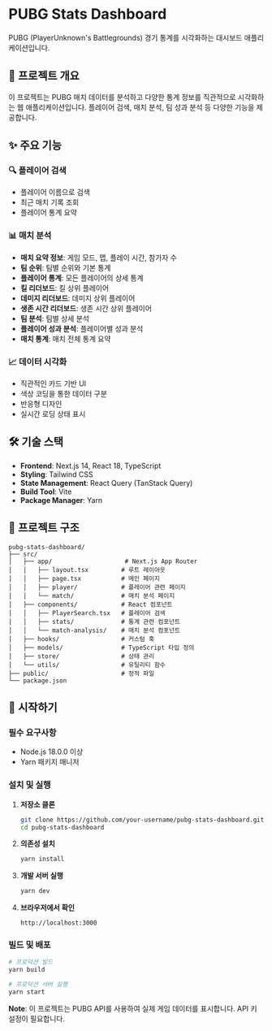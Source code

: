 # PUBG Stats Dashboard

PUBG (PlayerUnknown's Battlegrounds) 경기 통계를 시각화하는 대시보드 애플리케이션입니다.

## 🎯 프로젝트 개요

이 프로젝트는 PUBG 매치 데이터를 분석하고 다양한 통계 정보를 직관적으로 시각화하는 웹 애플리케이션입니다. 플레이어 검색, 매치 분석, 팀 성과 분석 등 다양한 기능을 제공합니다.

## ✨ 주요 기능

### 🔍 플레이어 검색

- 플레이어 이름으로 검색
- 최근 매치 기록 조회
- 플레이어 통계 요약

### 📊 매치 분석

- **매치 요약 정보**: 게임 모드, 맵, 플레이 시간, 참가자 수
- **팀 순위**: 팀별 순위와 기본 통계
- **플레이어 통계**: 모든 플레이어의 상세 통계
- **킬 리더보드**: 킬 상위 플레이어
- **데미지 리더보드**: 데미지 상위 플레이어
- **생존 시간 리더보드**: 생존 시간 상위 플레이어
- **팀 분석**: 팀별 상세 분석
- **플레이어 성과 분석**: 플레이어별 성과 분석
- **매치 통계**: 매치 전체 통계 요약

### 📈 데이터 시각화

- 직관적인 카드 기반 UI
- 색상 코딩을 통한 데이터 구분
- 반응형 디자인
- 실시간 로딩 상태 표시

## 🛠 기술 스택

- **Frontend**: Next.js 14, React 18, TypeScript
- **Styling**: Tailwind CSS
- **State Management**: React Query (TanStack Query)
- **Build Tool**: Vite
- **Package Manager**: Yarn

## 📁 프로젝트 구조

```
pubg-stats-dashboard/
├── src/
│   ├── app/                    # Next.js App Router
│   │   ├── layout.tsx         # 루트 레이아웃
│   │   ├── page.tsx           # 메인 페이지
│   │   ├── player/            # 플레이어 관련 페이지
│   │   └── match/             # 매치 분석 페이지
│   ├── components/            # React 컴포넌트
│   │   ├── PlayerSearch.tsx   # 플레이어 검색
│   │   ├── stats/             # 통계 관련 컴포넌트
│   │   └── match-analysis/    # 매치 분석 컴포넌트
│   ├── hooks/                 # 커스텀 훅
│   ├── models/                # TypeScript 타입 정의
│   ├── store/                 # 상태 관리
│   └── utils/                 # 유틸리티 함수
├── public/                    # 정적 파일
└── package.json
```

## 🚀 시작하기

### 필수 요구사항

- Node.js 18.0.0 이상
- Yarn 패키지 매니저

### 설치 및 실행

1. **저장소 클론**

   ```bash
   git clone https://github.com/your-username/pubg-stats-dashboard.git
   cd pubg-stats-dashboard
   ```

2. **의존성 설치**

   ```bash
   yarn install
   ```

3. **개발 서버 실행**

   ```bash
   yarn dev
   ```

4. **브라우저에서 확인**
   ```
   http://localhost:3000
   ```

### 빌드 및 배포

```bash
# 프로덕션 빌드
yarn build

# 프로덕션 서버 실행
yarn start
```

**Note**: 이 프로젝트는 PUBG API를 사용하여 실제 게임 데이터를 표시합니다. API 키 설정이 필요합니다.
